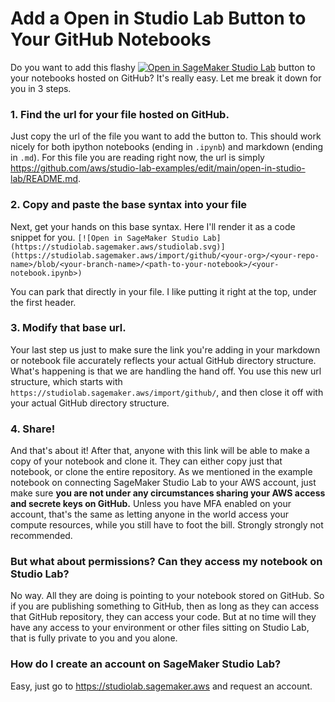 # Add a Open in Studio Lab Button to Your GitHub Notebooks
Do you want to add this flashy [![Open in SageMaker Studio Lab](https://studiolab.sagemaker.aws/studiolab.svg)](https://studiolab.sagemaker.aws/import/github/aws/studio-lab-examples/blob/main/open-in-studio/README.md) button to your notebooks hosted on GitHub? It's really easy. Let me break it down for you in 3 steps.

### 1. Find the url for your file hosted on GitHub.
Just copy the url of the file you want to add the button to. This should work nicely for both ipython notebooks (ending in `.ipynb`) and markdown (ending in `.md`). For this file you are reading right now, the url is simply https://github.com/aws/studio-lab-examples/edit/main/open-in-studio-lab/README.md.

### 2. Copy and paste the base syntax into your file
Next, get your hands on this base syntax. Here I'll render it as a code snippet for you.
```[![Open in SageMaker Studio Lab](https://studiolab.sagemaker.aws/studiolab.svg)](https://studiolab.sagemaker.aws/import/github/<your-org>/<your-repo-name>/blob/<your-branch-name>/<path-to-your-notebook>/<your-notebook.ipynb>)```

You can park that directly in your file. I like putting it right at the top, under the first header.

### 3. Modify that base url.
Your last step us just to make sure the link you're adding in your markdown or notebook file accurately reflects your actual GitHub directory structure. What's happening is that we are handling the hand off. You use this new url structure, which starts with  `https://studiolab.sagemaker.aws/import/github/`, and then close it off with your actual GitHub directory structure. 

### 4. Share!
And that's about it! After that, anyone with this link will be able to make a copy of your notebook and clone it. They can either copy just that notebook, or clone the entire repository. As we mentioned in the example notebook on connecting SageMaker Studio Lab to your AWS account, just make sure **you are not under any circumstances sharing your AWS access and secrete keys on GitHub.** Unless you have MFA enabled on your account, that's the same as letting anyone in the world access your compute resources, while you still have to foot the bill. Strongly strongly not recommended.

### But what about permissions? Can they access my notebook on Studio Lab?
No way. All they are doing is pointing to your notebook stored on GitHub. So if you are publishing something to GitHub, then as long as they can access that GitHub repository, they can access your code. But at no time will they have any access to your environment or other files sitting on Studio Lab, that is fully private to you and you alone.

### How do I create an account on SageMaker Studio Lab?
Easy, just go to https://studiolab.sagemaker.aws and request an account.

